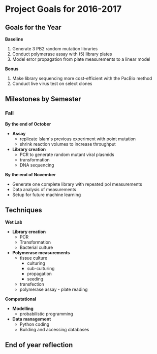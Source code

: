 # Project Goals for 2016-2017

## Goals for the Year
**Baseline**
1. Generate 3 PB2 random mutation libraries
1. Conduct polymerase assay with (5) library plates
1. Model error propagation from plate measurements to a linear model

**Bonus**
1. Make library sequencing more cost-efficient with the PacBio method
1. Conduct live virus test on select clones

## Milestones by Semester
### Fall
**By the end of October**
- **Assay**
  - replicate Islam's previous experiment with point mutation
  - shrink reaction volumes to increase throughput
- **Library creation**
  - PCR to generate random mutant viral plasmids
  - transformation
  - DNA sequencing

**By the end of November**
- Generate one complete library with repeated pol measurements
- Data analysis of measurements
- Setup for future machine learning

## Techniques
**Wet Lab**
- **Library creation**
  - PCR
  - Transformation
  - Bacterial culture
- **Polymerase measurements**
  - tissue culture
    - culturing
    - sub-culturing
    - propagation
    - seeding
  - transfection
  - polymerase assay - plate reading

**Computational**
- **Modelling**
  - probabilistic programming
- **Data management**
  - Python coding
  - Building and accessing databases


## End of year reflection
